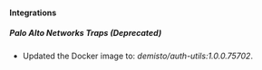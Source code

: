 
#### Integrations

##### Palo Alto Networks Traps (Deprecated)

- Updated the Docker image to: *demisto/auth-utils:1.0.0.75702*.
